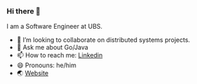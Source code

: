 ### Hi there 👋

<!--
**Neeraj-Natu/Neeraj-Natu** is a ✨ _special_ ✨ repository because its `README.md` (this file) appears on your GitHub profile.
-->
I am a Software Engineer at UBS.

- 👯 I’m looking to collaborate on distributed systems projects.
- 💬 Ask me about Go/Java
- 📫 How to reach me: [Linkedin](https://www.linkedin.com/in/neerajnatu/)
- 😄 Pronouns: he/him
- 🌏 [Website](https://neerajnatu.com)
